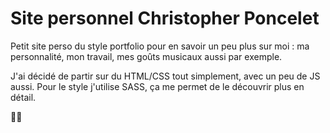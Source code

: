 # Site personnel Christopher Poncelet

Petit site perso du style portfolio pour en savoir un peu plus sur moi : ma personnalité, mon travail, mes goûts musicaux aussi par exemple.

J'ai décidé de partir sur du HTML/CSS tout simplement, avec un peu de JS aussi. Pour le style j'utilise SASS, ça me permet de le découvrir plus en détail.

🤘🚀